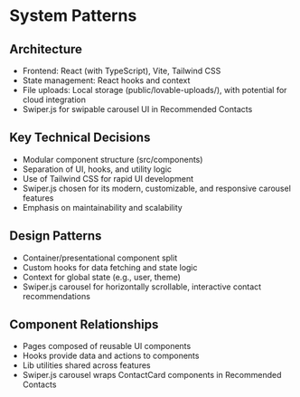 # System Patterns

## Architecture
- Frontend: React (with TypeScript), Vite, Tailwind CSS
- State management: React hooks and context
- File uploads: Local storage (public/lovable-uploads/), with potential for cloud integration
- Swiper.js for swipable carousel UI in Recommended Contacts

## Key Technical Decisions
- Modular component structure (src/components)
- Separation of UI, hooks, and utility logic
- Use of Tailwind CSS for rapid UI development
- Swiper.js chosen for its modern, customizable, and responsive carousel features
- Emphasis on maintainability and scalability

## Design Patterns
- Container/presentational component split
- Custom hooks for data fetching and state logic
- Context for global state (e.g., user, theme)
- Swiper.js carousel for horizontally scrollable, interactive contact recommendations

## Component Relationships
- Pages composed of reusable UI components
- Hooks provide data and actions to components
- Lib utilities shared across features
- Swiper.js carousel wraps ContactCard components in Recommended Contacts 